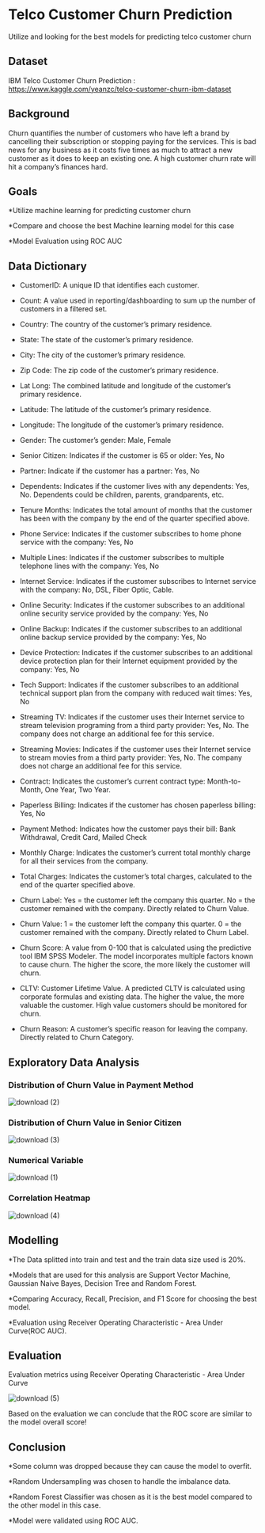 # Telco Customer Churn Prediction
Utilize and looking for the best models for predicting telco customer churn
## Dataset
IBM Telco Customer Churn Prediction : https://www.kaggle.com/yeanzc/telco-customer-churn-ibm-dataset
## Background 
Churn quantifies the number of customers who have left a brand by cancelling their subscription or stopping paying for the services. This is bad news for any business as it costs five times as much to attract a new customer as it does to keep an existing one. A high customer churn rate will hit a company’s finances hard.
## Goals
*Utilize machine learning for predicting customer churn

*Compare and choose the best Machine learning model for this case

*Model Evaluation using ROC AUC

## Data Dictionary
* CustomerID: A unique ID that identifies each customer.

* Count: A value used in reporting/dashboarding to sum up the number of customers in a filtered set.

* Country: The country of the customer’s primary residence.

* State: The state of the customer’s primary residence.

* City: The city of the customer’s primary residence.

* Zip Code: The zip code of the customer’s primary residence.

* Lat Long: The combined latitude and longitude of the customer’s primary residence.

* Latitude: The latitude of the customer’s primary residence.

* Longitude: The longitude of the customer’s primary residence.

* Gender: The customer’s gender: Male, Female

* Senior Citizen: Indicates if the customer is 65 or older: Yes, No

* Partner: Indicate if the customer has a partner: Yes, No

* Dependents: Indicates if the customer lives with any dependents: Yes, No. Dependents could be children, parents, grandparents, etc.

* Tenure Months: Indicates the total amount of months that the customer has been with the company by the end of the quarter specified above.

* Phone Service: Indicates if the customer subscribes to home phone service with the company: Yes, No

* Multiple Lines: Indicates if the customer subscribes to multiple telephone lines with the company: Yes, No

* Internet Service: Indicates if the customer subscribes to Internet service with the company: No, DSL, Fiber Optic, Cable.

* Online Security: Indicates if the customer subscribes to an additional online security service provided by the company: Yes, No

* Online Backup: Indicates if the customer subscribes to an additional online backup service provided by the company: Yes, No

* Device Protection: Indicates if the customer subscribes to an additional device protection plan for their Internet equipment provided by the company: Yes, No

* Tech Support: Indicates if the customer subscribes to an additional technical support plan from the company with reduced wait times: Yes, No

* Streaming TV: Indicates if the customer uses their Internet service to stream television programing from a third party provider: Yes, No. The company does not charge an additional fee for this service.

* Streaming Movies: Indicates if the customer uses their Internet service to stream movies from a third party provider: Yes, No. The company does not charge an additional fee for this service.

* Contract: Indicates the customer’s current contract type: Month-to-Month, One Year, Two Year.

* Paperless Billing: Indicates if the customer has chosen paperless billing: Yes, No

* Payment Method: Indicates how the customer pays their bill: Bank Withdrawal, Credit Card, Mailed Check

* Monthly Charge: Indicates the customer’s current total monthly charge for all their services from the company.

* Total Charges: Indicates the customer’s total charges, calculated to the end of the quarter specified above.

* Churn Label: Yes = the customer left the company this quarter. No = the customer remained with the company. Directly related to Churn Value.

* Churn Value: 1 = the customer left the company this quarter. 0 = the customer remained with the company. Directly related to Churn Label.

* Churn Score: A value from 0-100 that is calculated using the predictive tool IBM SPSS Modeler. The model incorporates multiple factors known to cause churn. The higher the score, the more likely the customer will churn.

* CLTV: Customer Lifetime Value. A predicted CLTV is calculated using corporate formulas and existing data. The higher the value, the more valuable the customer. High value customers should be monitored for churn.

* Churn Reason: A customer’s specific reason for leaving the company. Directly related to Churn Category.

## Exploratory Data Analysis
### Distribution of Churn Value in Payment Method

![download (2)](https://user-images.githubusercontent.com/88265749/132790138-9fea12d8-2497-4e02-91e9-f1e0ee8d2884.png)

### Distribution of Churn Value in Senior Citizen

![download (3)](https://user-images.githubusercontent.com/88265749/132790230-d657eafb-05e4-4a18-96a1-96d46f931d6b.png)

### Numerical Variable

![download (1)](https://user-images.githubusercontent.com/88265749/132790313-32ef7f6d-856a-4c2b-a83a-659e9e3fe2d8.png)

### Correlation Heatmap

![download (4)](https://user-images.githubusercontent.com/88265749/132790274-db95e897-9c4d-4d35-9ed0-d344f6cc37a0.png)

## Modelling
*The Data splitted into train and test and the train data size used is 20%.

*Models that are used for this analysis are Support Vector Machine, Gaussian Naive Bayes, Decision Tree and Random Forest.

*Comparing Accuracy, Recall, Precision, and F1 Score for choosing the best model.

*Evaluation using Receiver Operating Characteristic - Area Under Curve(ROC AUC).

## Evaluation
Evaluation metrics using Receiver Operating Characteristic - Area Under Curve

![download (5)](https://user-images.githubusercontent.com/88265749/132790537-b186b1d1-489c-457d-bcdd-f69822702287.png)

Based on the evaluation we can conclude that the ROC score are similar to the model overall score!

## Conclusion

*Some column was dropped because they can cause the model to overfit.

*Random Undersampling was chosen to handle the imbalance data.

*Random Forest Classifier was chosen as it is the best model compared to the other model in this case.

*Model were validated using ROC AUC.
